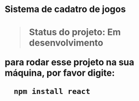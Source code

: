 <h1>Sistema de cadatro de jogos<h1>
  
  >Status do projeto: Em desenvolvimento
  
  para rodar esse projeto na sua máquina, por favor digite:
  
```
  npm install react
```
